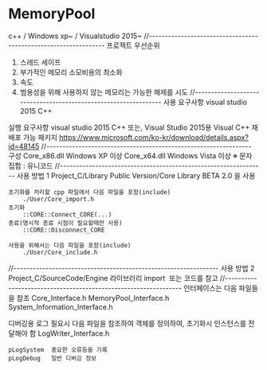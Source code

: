 # MemoryPool
c++ / Windows xp~ / Visualstudio 2015~
//----------------------------------------------------------------
프로젝트 우선순위
  1. 스레드 세이프
  2. 부가적인 메모리 소모비용의 최소화
  3. 속도
  4. 범용성을 위해 사용하지 않는 메모리는 가능한 해제를 시도
//----------------------------------------------------------------
사용 요구사항
	visual studio 2015 C++

실행 요구사항
	visual studio 2015 C++ 또는,
	Visual Studio 2015용 Visual C++ 재배포 가능 패키지
		https://www.microsoft.com/ko-kr/download/details.aspx?id=48145
//----------------------------------------------------------------
구성
	Core_x86.dll	Windows XP 이상
	Core_x64.dll	Windows Vista 이상
	※ 문자 집합 : 유니코드
//----------------------------------------------------------------
사용 방법 1
  Project_C/Library Public Version/Core Library BETA 2.0 을 사용
  
	초기화를 처리할 cpp 파일에서 다음 파일을 포함(include)
		./User/Core_import.h
	초기화
		::CORE::Connect_CORE(...)
	종료(명시적 종료 시점이 필요할때만 사용)
		::CORE::Disconnect_CORE

	사용을 위해서는 다음 파일을 포함(include)
		./User/Core_include.h
//----------------------------------------------------------------
사용 방법 2
  Project_C/SourceCode/Engine 라이브러리 import
  또는 코드를 참고
//----------------------------------------------------------------
인터페이스는 다음 파일들을 참조
	Core_Interface.h
	MemoryPool_Interface.h
	System_Information_Interface.h

디버깅용 로그 필요시 다음 파일을 참조하여 객체를 정의하여, 초기화시 인스턴스를 전달해야 함
	LogWriter_Interface.h

	pLogSystem	중요한 오류등을 기록
	pLogDebug	일반 디버깅 정보
